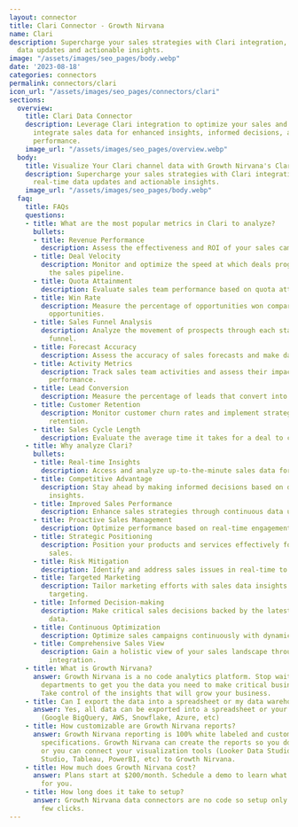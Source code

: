 ```yaml
---
layout: connector
title: Clari Connector - Growth Nirvana
name: Clari
description: Supercharge your sales strategies with Clari integration, unlocking real-time
  data updates and actionable insights.
image: "/assets/images/seo_pages/body.webp"
date: '2023-08-18'
categories: connectors
permalink: connectors/clari
icon_url: "/assets/images/seo_pages/connectors/clari"
sections:
  overview:
    title: Clari Data Connector
    description: Leverage Clari integration to optimize your sales and revenue. Seamlessly
      integrate sales data for enhanced insights, informed decisions, and improved
      performance.
    image_url: "/assets/images/seo_pages/overview.webp"
  body:
    title: Visualize Your Clari channel data with Growth Nirvana's Clari Connector
    description: Supercharge your sales strategies with Clari integration, unlocking
      real-time data updates and actionable insights.
    image_url: "/assets/images/seo_pages/body.webp"
  faq:
    title: FAQs
    questions:
    - title: What are the most popular metrics in Clari to analyze?
      bullets:
      - title: Revenue Performance
        description: Assess the effectiveness and ROI of your sales campaigns.
      - title: Deal Velocity
        description: Monitor and optimize the speed at which deals progress through
          the sales pipeline.
      - title: Quota Attainment
        description: Evaluate sales team performance based on quota attainment rates.
      - title: Win Rate
        description: Measure the percentage of opportunities won compared to total
          opportunities.
      - title: Sales Funnel Analysis
        description: Analyze the movement of prospects through each stage of the sales
          funnel.
      - title: Forecast Accuracy
        description: Assess the accuracy of sales forecasts and make data-driven adjustments.
      - title: Activity Metrics
        description: Track sales team activities and assess their impact on overall
          performance.
      - title: Lead Conversion
        description: Measure the percentage of leads that convert into sales opportunities.
      - title: Customer Retention
        description: Monitor customer churn rates and implement strategies to improve
          retention.
      - title: Sales Cycle Length
        description: Evaluate the average time it takes for a deal to close.
    - title: Why analyze Clari?
      bullets:
      - title: Real-time Insights
        description: Access and analyze up-to-the-minute sales data for timely actions.
      - title: Competitive Advantage
        description: Stay ahead by making informed decisions based on data-driven
          insights.
      - title: Improved Sales Performance
        description: Enhance sales strategies through continuous data updates.
      - title: Proactive Sales Management
        description: Optimize performance based on real-time engagement metrics.
      - title: Strategic Positioning
        description: Position your products and services effectively for increased
          sales.
      - title: Risk Mitigation
        description: Identify and address sales issues in real-time to mitigate risks.
      - title: Targeted Marketing
        description: Tailor marketing efforts with sales data insights for personalized
          targeting.
      - title: Informed Decision-making
        description: Make critical sales decisions backed by the latest performance
          data.
      - title: Continuous Optimization
        description: Optimize sales campaigns continuously with dynamic data updates.
      - title: Comprehensive Sales View
        description: Gain a holistic view of your sales landscape through real-time
          integration.
    - title: What is Growth Nirvana?
      answer: Growth Nirvana is a no code analytics platform. Stop waiting for other
        departments to get you the data you need to make critical business decisions.
        Take control of the insights that will grow your business.
    - title: Can I export the data into a spreadsheet or my data warehouse?
      answer: Yes, all data can be exported into a spreadsheet or your data warehouse
        (Google BigQuery, AWS, Snowflake, Azure, etc)
    - title: How customizable are Growth Nirvana reports?
      answer: Growth Nirvana reporting is 100% white labeled and customized to your
        specifications. Growth Nirvana can create the reports so you don’t have to
        or you can connect your visualization tools (Looker Data Studio/Google Data
        Studio, Tableau, PowerBI, etc) to Growth Nirvana.
    - title: How much does Growth Nirvana cost?
      answer: Plans start at $200/month. Schedule a demo to learn what plan is best
        for you.
    - title: How long does it take to setup?
      answer: Growth Nirvana data connectors are no code so setup only requires a
        few clicks.
---
```

